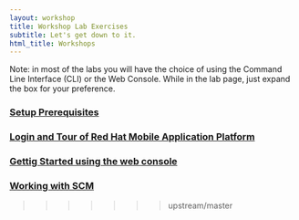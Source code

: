 ```yaml
---
layout: workshop
title: Workshop Lab Exercises
subtitle: Let's get down to it.
html_title: Workshops
---
```


<i class="fa fa-info-circle"></i> Note: in most of the labs you will have the choice of using the Command Line Interface (CLI) or the Web Console.  While in the lab page, just expand the box for your preference.

### [Setup Prerequisites](workshop-prerequisites.html)

### [Login and Tour of Red Hat Mobile Application Platform](workshop-introduction.html)

### [Gettig Started using the web console](a-tour-of-the-webconsole.html)

### [Working with SCM](lab-working-with-scm.html)
>>>>>>> upstream/master

<!--
### [Lab: XXX](workshop-labX-XXX.html)

-->
